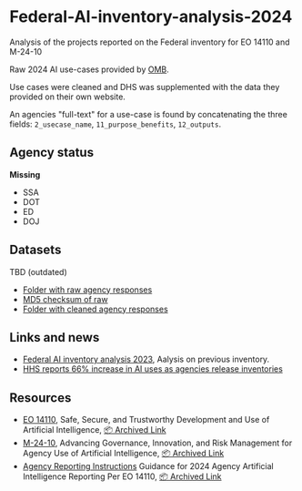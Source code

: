 # Federal-AI-inventory-analysis-2024
Analysis of the projects reported on the Federal inventory for EO 14110 and M-24-10

Raw 2024 AI use-cases provided by [OMB](https://github.com/ombegov/2024-Federal-AI-Use-Case-Inventory).

Use cases were cleaned and DHS was supplemented with the data they provided on their own website.

An agencies "full-text" for a use-case is found by concatenating the three fields: `2_usecase_name`, `11_purpose_benefits`, `12_outputs`.

## Agency status

**Missing**

+ SSA
+ DOT
+ ED
+ DOJ

## Datasets

TBD (outdated)

+ [Folder with raw agency responses](data/raw_agency_responses/)
+ [MD5 checksum of raw](data/processed_responses/raw_agency_checksums.csv)
+ [Folder with cleaned agency responses](data/cleaned_agency_responses/)

## Links and news

+ [Federal AI inventory analysis 2023](https://github.com/thoppe/Federal-AI-inventory-analysis-2023), Aalysis on previous inventory.
+ [HHS reports 66% increase in AI uses as agencies release inventories](https://fedscoop.com/hhs-reports-66-increase-in-ai-uses-as-agencies-release-inventories/)

## Resources

+ [EO 14110](https://www.federalregister.gov/documents/2023/11/01/2023-24283/safe-secure-and-trustworthy-development-and-use-of-artificial-intelligence), Safe, Secure, and Trustworthy Development and Use of Artificial Intelligence, [📦 Archived Link](data/archive_reports/2023-24283.pdf)
+ [M-24-10](https://www.whitehouse.gov/wp-content/uploads/2024/03/M-24-10-Advancing-Governance-Innovation-and-Risk-Management-for-Agency-Use-of-Artificial-Intelligence.pdf), Advancing Governance, Innovation, and Risk Management for Agency Use of Artificial Intelligence, [📦 Archived Link](data/archive_reports/M-24-10-Advancing-Governance-Innovation-and-Risk-Management-for-Agency-Use-of-Artificial-Intelligence.pdf)
+ [Agency Reporting Instructions](https://www.whitehouse.gov/wp-content/uploads/2024/08/Instructions-for-2024-Agency-AI-Reporting-per-EO-14110.pdf) Guidance for 2024 Agency Artificial Intelligence Reporting Per EO 14110, [📦 Archived Link](data/archive_reports/Instructions-for-2024-Agency-AI-Reporting-per-EO-14110.pdf)